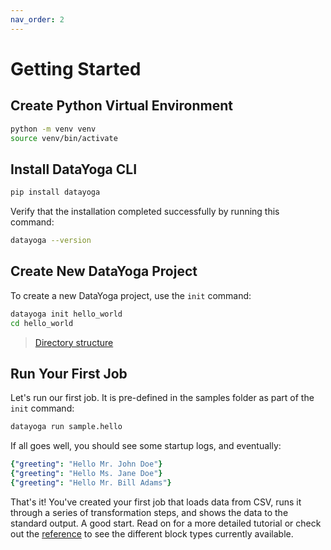 ```yaml
---
nav_order: 2
---
```


# Getting Started

## Create Python Virtual Environment

```bash
python -m venv venv
source venv/bin/activate
```

## Install DataYoga CLI

```bash
pip install datayoga
```

Verify that the installation completed successfully by running this command:

```bash
datayoga --version
```

## Create New DataYoga Project

To create a new DataYoga project, use the `init` command:

```bash
datayoga init hello_world
cd hello_world
```

> [Directory structure](directory-structure.md)

## Run Your First Job

Let's run our first job. It is pre-defined in the samples folder as part of the `init` command:

```bash
datayoga run sample.hello
```

If all goes well, you should see some startup logs, and eventually:

```yaml
{"greeting": "Hello Mr. John Doe"}
{"greeting": "Hello Ms. Jane Doe"}
{"greeting": "Hello Mr. Bill Adams"}
```

That's it! You've created your first job that loads data from CSV, runs it through a series of transformation steps, and shows the data to the standard output. A good start. Read on for a more detailed tutorial or check out the [reference](reference/blocks.md) to see the different block types currently available.
